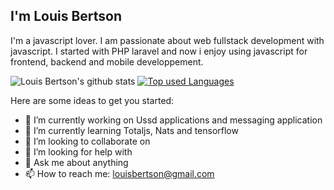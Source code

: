 ## I'm Louis Bertson

I'm a javascript lover. 
I am passionate about web fullstack development with javascript.
I started with PHP laravel and now i enjoy using javascript for frontend, backend and mobile developpement.

![Louis Bertson's github stats](https://github-readme-stats.vercel.app/api?username=will-create&show_icons=true&theme=dark)
[![Top used Languages](https://github-readme-stats.vercel.app/api/top-langs/?username=will-create&layout=compact)](https://github.com/will-create/github-readme-stats)

Here are some ideas to get you started:

- 🔭 I’m currently working on Ussd applications and messaging application
- 🌱 I’m currently learning Totaljs, Nats and tensorflow
- 👯 I’m looking to collaborate on 
- 🤔 I’m looking for help with 
- 💬 Ask me about anything
- 📫 How to reach me: louisbertson@gmail.com


